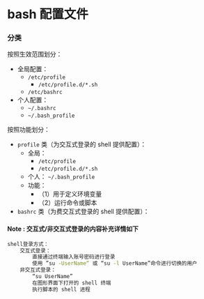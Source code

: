 # bash 配置文件

### 分类
按照生效范围划分：
- 全局配置：
  + `/etc/profile`
    + `/etc/profile.d/*.sh` 
  + `/etc/bashrc`
- 个人配置：
  + `~/.bashrc`
  + `~/.bash_profile`

按照功能划分：
- `profile` 类（为交互式登录的 shell 提供配置）：
  + 全局：
    + `/etc/profile` 
    + `/etc/profile.d/*.sh`
  + 个人： `~/.bash_profile` 
  + 功能：
    + （1）用于定义环境变量
    + （2）运行命令或脚本
- `bashrc` 类（为费交互式登录的 shell 提供配置）：

#### Note : 交互式/非交互式登录的内容补充详情如下

```bash
shell登录方式：
    交互式登录：
        直接通过终端输入账号密码进行登录
        使用 ”su -UserName“ 或 “su -l UserName”命令进行切换的用户
    非交互式登录：
        “su UserName” 
        在图形界面下打开的 shell 终端
        执行脚本的 shell 进程
```